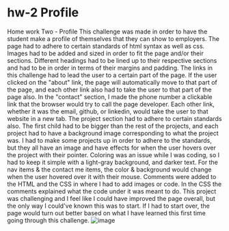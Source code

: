 # hw-2 Profile
Home work Two - Profile
This challenge was made in order to have the student make a profile of themselves that they can show to employers. The page had to adhere to certain standards of html syntax as well as css. Images had to be added and sized in order to fit the page and/or their sections. Different headings had to be lined up to their respective sections and had to be in order in terms of their margins and padding.
The links in this challenge had to lead the user to a certain part of the page. If the user clicked on the "about" link, the page will automatically move to that part of the page, and each other link also had to take the user to that part of the page also. In the "contact" section, I made the phone number a clickable link that the browser would try to call the page developer. Each other link, whether it was the email, github, or linkedin, would take the user to that website in a new tab.
The project section had to adhere to certain standards also. The first child had to be bigger than the rest of the projects, and each project had to have a background image corresponding to what the project was. I had to make some projects up in order to adhere to the standards, but they all have an image and have effects for when the user hovers over the project with their pointer.
Coloring was an issue while I was coding, so I had to keep it simple with a light-gray background, and darker text. For the nav items & the contact me items, the color & background would change when the user hovered over it with their mouse.
Comments were added to the HTML and the CSS in where I had to add images or code. In the CSS the comments explained what the code under it was meant to do.
This project was challenging and I feel like I could have improved the page overall, but the only way I could've known this was to start. If I had to start over, the page would turn out better based on what I have learned this first time going through this challenge. 
![image](https://user-images.githubusercontent.com/68880379/194438739-856766b4-4993-4356-9117-bf332e4fe8d3.png)
